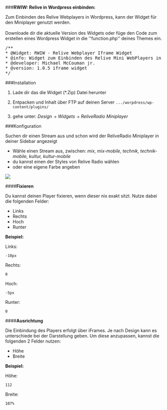 ###**RWIW: Relive in Wordpress einbinden:**

Zum Einbinden des Relive Webplayers in Wordpress, kann der Widget für den Miniplayer genutzt werden. <br><br>Downloade dir die aktuelle Version des Widgets oder füge den Code zum erstellen eines Wordpress Widget in die ''function.php'' deines Themes ein.

<pre>
/**
* @Widget: RWIW - Relive Webplayer Iframe Widget
* @info: Widget zum Einbinden des Relive Mini WebPlayers in die Wordpress Sidebar
* @developer: Michael McCouman jr.
* @version: 1.0.5 iframe widget
*/
</pre>


###Installation

1. Lade dir das die Widget (*.Zip) Datei herunter

2. Entpacken und Inhalt über FTP auf deinen Server
<code>.../worpdress/wp-content/plugins/</code>

3. gehe unter: 
<i>Design <small style>-></small> Widgets <small>-></small> ReliveRadio Miniplayer</i>


###Konfiguration

Suchen dir einen Stream aus und schon wird der ReliveRadio Miniplayer in deiner Sidebar angezeigt


* Wähle einen Stream aus, zwischen: <i>mix, mix-mobile, technik, technik-mobile, kultur, kultur-mobile</i>
* du kannst einen der Styles von Relive Radio wählen
* oder eine eigene Farbe angeben


<img src="http://dev.wikibyte.org/ReliveRadio/img/mix-widget.png"/>



####**Fixieren**

Du kannst deinen Player fixieren, wenn dieser nix exakt sitzt. Nutze dabei die folgenden Felder:

* Links
* Rechts
* Hoch
* Runter

**Beispiel:**

Links:
	
	-10px
	
Rechts:
	
	0
	
Hoch:
	
	-5px
	
Runter:
	
	0
	
####**Ausrichtung**
	
Die Einbindung des Players erfolgt über iFrames. Je nach Design kann es unterschiede bei der Darstellung geben. Um diese anzupassen, kannst die folgenden 2 Felder nutzen:

* Höhe
* Breite

**Beispiel:**

Höhe:
	
	112
	
Breite: 

	107%
<br>